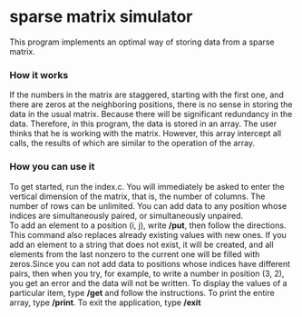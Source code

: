 # sparse matrix simulator

This program implements an optimal way of storing data from a sparse matrix. 

### How it works 
If the numbers in the matrix are staggered, starting with the first one, and there are zeros at the neighboring positions, there is no sense in storing the data in the usual matrix. Because there will be significant redundancy in the data. Therefore, in this program, the data is stored in an array. The user thinks that he is working with the matrix. However, this array intercept all calls, the results of which are similar to the operation of the array.

### How you can use it
To get started, run the index.c. You will immediately be asked to enter the vertical dimension of the matrix, that is, the number of columns. The number of rows can be unlimited. You can add data to any position whose indices are simultaneously paired, or simultaneously unpaired. \
To add an element to a position (i, j), write **/put**, then follow the directions. This command also replaces already existing values ​​with new ones. If you add an element to a string that does not exist, it will be created, and all elements from the last nonzero to the current one will be filled with zeros.Since you can not add data to positions whose indices have different pairs, then when you try, for example, to write a number in position (3, 2), you get an error and the data will not be written.
To display the values ​​of a particular item, type **/get** and follow the instructions. To print the entire array, type **/print**.
To exit the application, type **/exit**
